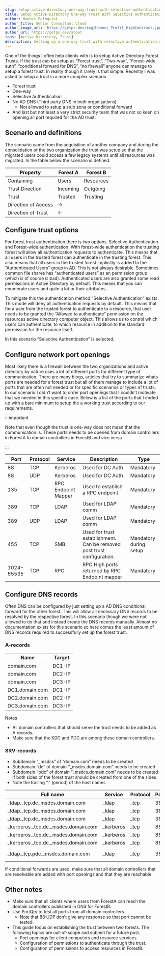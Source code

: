 ```yaml
---
slug: setup-active-directory-one-way-trust-with-selective-authentication
title: Setup Active Directory One-way Trust With Selective Authentication
author: Hannes Palmquist
author_title: Senior Consultant Cloud
author_image_url: 'https://getps.dev/img/Hannes_Profil_HighContrast.jpg'
author_url: https://getps.dev/about
tags: [Active Directory, Trust]
description: Setting up a one-way trust with selective authentication and without DNS conditional forward
---
```


<div class="fb-share-button"
data-href="https://getps.dev/blog/setup-active-directory-one-way-trust-with-selective-authentication"
data-layout="button"
data-size="small">
</div>

One of the things I often help clients with is to setup Active Directory Forest Trusts. If the trust can be setup as “Forest trust”, “Two-way”, “Forest-wide auth”, “conditional forward for DNS”, “no firewall” anyone can manage to setup a forest trust. In reality though it rarely is that simple. Recently I was asked to setup a trust in a more complex scenario.

- Forest trust
- One-way
- Selective Authentication
- No AD DNS (Third party DNS in both organizations).
  - Not allowed to setup a stub zone or conditional forward
- And last but not least a very strict security team that was not so keen on opening all port required for the AD trust.

## Scenario and definitions

The scenario came from the acquisition of another company and during the consolidation of the two organization the trust was setup so that the migrated users could access a few legacy systems until all resources was migrated. In the table below the scenario is defined.

Property | Forest A | Forest B
--- | --- | ---
Containing|Users| Resources
Trust Direction | Incoming | Outgoing
Trust | Trusted | Trusting
Direction of Access | -> |
Direction of Trust | <- |

## Configure trust options

For forest trust authentication there is two options. Selective Authentication and Forest-wide authentication. With forest-wide authentication the trusting forest will allow all authentication requests to authenticate. This means that all users in the trusted forest can authenticate in the trusting forest. This also means that all users in the trusted forest implicitly is added to the “Authenticated Users” group in AD. This is not always desirable. Sometimes common file shares has “authenticated users” as an permission group (which is of course is bad). Authenticated users are also granted some read permissions in Active Directory by default. This means that you can enumerate users and quite a lot or their attributes.

To mitigate this the authentication method “Selective Authentication” exists. This mode will deny all authentication requests by default. This means that for a user from the trusted forest to authenticate to a resource, that user needs to be granted the “Allowed to authenticate” permission on the resources active directory computer object. This allows us to control which users can authenticate, to which resource in addition to the standard permission for the resource itself.

In this scenario “Selective Authentication” is selected.

## Configure network port openings

Most likely there is a firewall between the two organizations and active directory by nature uses a lot of different ports for different type of communication. There are many blogs, articles that try to summarize whats ports are needed for a forest trust but all of them manage to include a lot of ports that are often not needed or for specific scenarios or types of trusts. In our scenario I didn’t want to order port openings that I couldn’t motivate that we needed in this specific case. Below is a list of the ports that I ended up with a bare minimum to setup the a working trust according to our requirements.

:::important

Note that even though the trust is one-way does not mean that the communication is. These ports needs to be opened from domain controllers in ForestA to domain controllers in ForestB and vice versa

:::

Port|Protocol|Service|Description|Type
---|---|---|---|---
88|TCP|Kerberos|Used for DC Auth|Mandatory
88|UDP|Kerberos|Used for DC Auth|Mandatory
135|TCP|RPC Endpoint Mapper|Used to establish a RPC endpoint|Mandatory
389|TCP|LDAP|Used for LDAP comm|Mandatory
389|UDP|LDAP|Used for LDAP comm|Mandatory
455|TCP|SMB|Used for trust establishment. Can be removed post trust configuration.| Mandatory during setup
1024-65535|TCP|RPC|RPC High ports returned by RPC Endpoint mapper|Mandatory

## Configure DNS records

Often DNS can be configured by just setting up a AD DNS conditional forward for the other forest. This will allow all necessary DNS records to be resolved by the respective forest. In this scenario though we were not allowed to do that and instead create the DNS records manually. Almost no documentation exists for this scenario so here comes the least amount of DNS records required to successfully set up the forest trust.

### A-records

Name|Target
---|---
domain.com|DC1-IP
domain.com|DC2-IP
domain.com|DC3-IP
DC1.domain.com|DC1-IP
DC2.domain.com|DC2-IP
DC3.domain.com|DC3-IP

Notes

- All domain controllers that should serve the trust needs to be added as A records.
- Make sure that the KDC and PDC are among these domain controllers.

### SRV-records

- Subdomain “_msdcs” of “domain.com” needs to be created
- Subdomain “dc” of domain “_msdcs.domain.com” needs to be created
- Subdomain “pdc” of domain “_msdcs.domain.com” needs to be created if both sides of the forest trust should be created from one of the sides.
- Note the trailing “.” (period) of the host names

Full name|Service|Protocol|Port|Priority|Weight|Host
---|---|---|---|---|---|---
_ldap._tcp.dc_msdcs.domain.com|_ldap|_tcp|389|0|100|DC1.domain.com
_ldap._tcp.dc_msdcs.domain.com|_ldap|_tcp|389|0|100|DC2.domain.com
_ldap._tcp.dc_msdcs.domain.com|_ldap|_tcp|389|0|100|DC3.domain.com
_kerberos._tcp.dc._msdcs.domain.com|_kerberos|_tcp|88|0|100|DC1.domain.com
_kerberos._tcp.dc._msdcs.domain.com|_kerberos|_tcp|88|0|100|DC2.domain.com
_kerberos._tcp.dc._msdcs.domain.com|_kerberos|_tcp|88|0|100|DC3.domain.com
_ldap._tcp.pdc._msdcs.domain.com|_ldap|_tcp|389|0|100|DC1.domain.com(PDC domain controller)

If conditional forwards are used, make sure that all domain controllers that are resolvable are added with port openings and that they are reachable.

## Other notes

- Make sure that all clients where users from ForestA can reach the domain controllers published in DNS for ForestB.
- Use PortQry to test all ports from all domain controllers.
  - Note that 88:UDP don’t give any response so that port cannot be tested.
- This guide focus on establishing the trust between two forests. The following topics are out-of-scope and subject for a future post.
  - Port openings for client computers and resource services.
  - Configuration of permissions to authenticate through the trust.
  - Configuration of permissions to access resources in ForestB.
